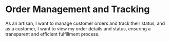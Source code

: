 # Order Management and Tracking

As an artisan, I want to manage customer orders and track their status, and as a customer, I want to view my order details and status, ensuring a transparent and efficient fulfillment process.